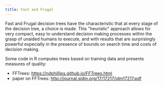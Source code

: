 ```yaml
---
title: Fast and Frugal
---
```

Fast and Frugal decision trees have the characteristic
that at every stage of the decision tree, a choice is
made. This "heuristic" approach allows for very compact,
easy to understand decision making processes within
the grasp of unaided humans to execute, and with results
that are surprisingly powerful especially in the presence
of bounds on search time and costs of decision making.

Some code in R computes trees based on training data
and presents measures of quality:

* FFTrees: https://ndphillips.github.io/FFTrees.html
* paper on FFTrees: http://journal.sjdm.org/17/17217/jdm17217.pdf
